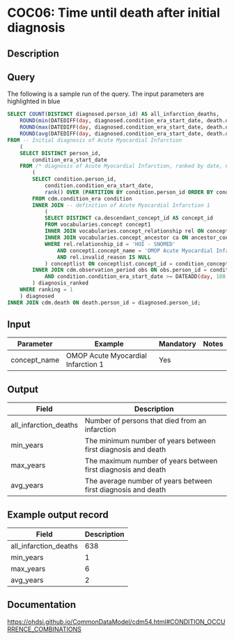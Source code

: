 <!---
Group:condition occurrence combinations
Name:COC06 Time until death after initial diagnosis
Author: Alberto Labarga
CDM Version: 5.4
-->

# COC06: Time until death after initial diagnosis

## Description


## Query
The following is a sample run of the query. The input parameters are highlighted in  blue  

```sql
SELECT COUNT(DISTINCT diagnosed.person_id) AS all_infarction_deaths,
	ROUND(min(DATEDIFF(day, diagnosed.condition_era_start_date, death.death_date)) / 365, 1) AS min_years,
	ROUND(max(DATEDIFF(day, diagnosed.condition_era_start_date, death.death_date)) / 365, 1) AS max_years,
	ROUND(avg(DATEDIFF(day, diagnosed.condition_era_start_date, death.death_date)) / 365, 1) AS avg_years
FROM -- Initial diagnosis of Acute Myocardial Infarction
	(
	SELECT DISTINCT person_id,
		condition_era_start_date
	FROM /* diagnosis of Acute Myocardial Infarction, ranked by date, 6 month clean*/
		(
		SELECT condition.person_id,
			condition.condition_era_start_date,
			rank() OVER (PARTITION BY condition.person_id ORDER BY condition_era_start_date) AS ranking
		FROM cdm.condition_era condition
		INNER JOIN -- definition of Acute Myocardial Infarction 1
			(
			SELECT DISTINCT ca.descendant_concept_id AS concept_id
			FROM vocabularies.concept concept1
			INNER JOIN vocabularies.concept_relationship rel ON concept1.concept_id = rel.concept_id_1
			INNER JOIN vocabularies.concept_ancestor ca ON ancestor_concept_id = concept_id_2
			WHERE rel.relationship_id = 'HOI - SNOMED'
				AND concept1.concept_name = 'OMOP Acute Myocardial Infarction 1'
				AND rel.invalid_reason IS NULL
			) conceptlist ON conceptlist.concept_id = condition_concept_id
		INNER JOIN cdm.observation_period obs ON obs.person_id = condition.person_id
			AND condition.condition_era_start_date >= DATEADD(day, 180, obs.observation_period_start_date)
		) diagnosis_ranked
	WHERE ranking = 1
	) diagnosed
INNER JOIN cdm.death ON death.person_id = diagnosed.person_id;
```
## Input

|  Parameter |  Example |  Mandatory |  Notes |
| --- | --- | --- | --- |
| concept_name | OMOP Acute Myocardial Infarction 1 | Yes |   |

## Output

|  Field |  Description |
| --- | --- |
| all_infarction_deaths | Number of persons that died from an infarction |
| min_years | The minimum number of years between first diagnosis and death |
| max_years | The maximum number of years between first diagnosis and death |
| avg_years | The average number of years between first diagnosis and death |

## Example output record

|  Field |  Description |
| --- | --- |
| all_infarction_deaths | 638 |
| min_years | 1 |
| max_years | 6 |
| avg_years | 2 |

## Documentation
https://ohdsi.github.io/CommonDataModel/cdm54.html#CONDITION_OCCURRENCE_COMBINATIONS
